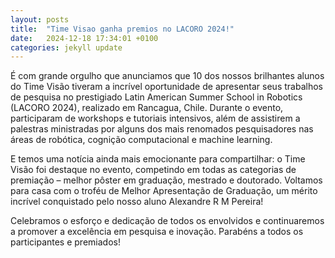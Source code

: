 ```yaml
---
layout: posts
title:  "Time Visao ganha premios no LACORO 2024!"
date:   2024-12-18 17:34:01 +0100
categories: jekyll update
---
```


É com grande orgulho que anunciamos que 10 dos nossos brilhantes alunos do Time Visão tiveram a incrível oportunidade de apresentar seus trabalhos de pesquisa no prestigiado Latin American Summer School in Robotics (LACORO 2024), realizado em Rancagua, Chile. Durante o evento, participaram de workshops e tutoriais intensivos, além de assistirem a palestras ministradas por alguns dos mais renomados pesquisadores nas áreas de robótica, cognição computacional e machine learning.

E temos uma notícia ainda mais emocionante para compartilhar: o Time Visão foi destaque no evento, competindo em todas as categorias de premiação – melhor pôster em graduação, mestrado e doutorado. Voltamos para casa com o troféu de Melhor Apresentação de Graduação, um mérito incrível conquistado pelo nosso aluno Alexandre R M Pereira!

Celebramos o esforço e dedicação de todos os envolvidos e continuaremos a promover a excelência em pesquisa e inovação. Parabéns a todos os participantes e premiados!

